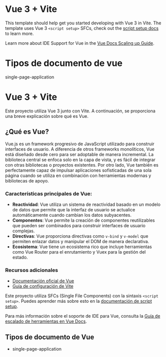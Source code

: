 # Vue 3 + Vite

This template should help get you started developing with Vue 3 in Vite. The template uses Vue 3 `<script setup>` SFCs, check out the [script setup docs](https://v3.vuejs.org/api/sfc-script-setup.html#sfc-script-setup) to learn more.

Learn more about IDE Support for Vue in the [Vue Docs Scaling up Guide](https://vuejs.org/guide/scaling-up/tooling.html#ide-support).

# Tipos de documento de vue
single-page-application

# Vue 3 + Vite

Este proyecto utiliza Vue 3 junto con Vite. A continuación, se proporciona una breve explicación sobre qué es Vue.

## ¿Qué es Vue?

Vue.js es un framework progresivo de JavaScript utilizado para construir interfaces de usuario. A diferencia de otros frameworks monolíticos, Vue está diseñado desde cero para ser adoptable de manera incremental. La biblioteca central se enfoca solo en la capa de vista, y es fácil de integrar con otras bibliotecas o proyectos existentes. Por otro lado, Vue también es perfectamente capaz de impulsar aplicaciones sofisticadas de una sola página cuando se utiliza en combinación con herramientas modernas y bibliotecas de apoyo.

### Características principales de Vue:

- **Reactividad**: Vue utiliza un sistema de reactividad basado en un modelo de datos que permite que la interfaz de usuario se actualice automáticamente cuando cambian los datos subyacentes.
- **Componentes**: Vue permite la creación de componentes reutilizables que pueden ser combinados para construir interfaces de usuario complejas.
- **Directivas**: Vue proporciona directivas como `v-bind` y `v-model` que permiten enlazar datos y manipular el DOM de manera declarativa.
- **Ecosistema**: Vue tiene un ecosistema rico que incluye herramientas como Vue Router para el enrutamiento y Vuex para la gestión del estado.

### Recursos adicionales

- [Documentación oficial de Vue](https://vuejs.org/guide/introduction.html)
- [Guía de configuración de Vite](https://vitejs.dev/guide/)

Este proyecto utiliza SFCs (Single File Components) con la sintaxis `<script setup>`. Puedes aprender más sobre esto en la [documentación de script setup](https://v3.vuejs.org/api/sfc-script-setup.html#sfc-script-setup).

Para más información sobre el soporte de IDE para Vue, consulta la [Guía de escalado de herramientas en Vue Docs](https://vuejs.org/guide/scaling-up/tooling.html#ide-support).

## Tipos de documento de Vue

- single-page-application
